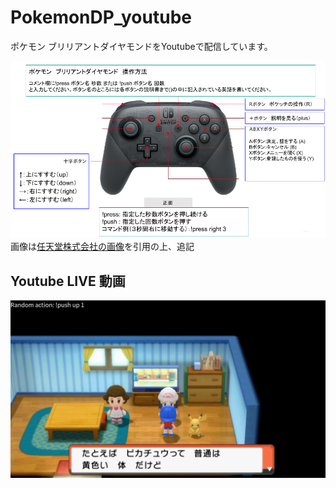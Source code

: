# PokemonDP_youtube
ポケモン ブリリアントダイヤモンドをYoutubeで配信しています。

![操作方法](/img/pro-controler-explanation.png) 
画像は[任天堂株式会社の画像](https://www.nintendo.co.jp/hardware/switch/accessories/procon.html?width=960)を引用の上、追記
  
## Youtube LIVE 動画
[![pokemonDaiamond](/img/thumbnail_pokemonDP.png)](https://youtu.be/2ScIosGr8vc)
